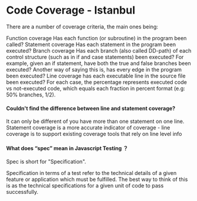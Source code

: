 # Code Coverage - Istanbul
There are a number of coverage criteria, the main ones being:

Function coverage Has each function (or subroutine) in the program been called?
Statement coverage Has each statement in the program been executed?
Branch coverage Has each branch (also called DD-path) of each control structure (such as in if and case statements) been executed? For example, given an if statement, have both the true and false branches been executed? Another way of saying this is, has every edge in the program been executed?
Line coverage has each executable line in the source file been executed?
For each case, the percentage represents executed code vs not-executed code, which equals each fraction in percent format (e.g: 50% branches, 1/2).

#### Couldn't find the difference between line and statement coverage?
It can only be different of you have more than one statement on one line. Statement coverage is a more accurate indicator of coverage - line coverage is to support existing coverage tools that rely on line level info

#### What does “spec” mean in Javascript Testing ？
Spec is short for "Specification".

Specification in terms of a test refer to the technical details of a given feature or application which must be fulfilled. The best way to think of this is as the technical specifications for a given unit of code to pass successfully.

